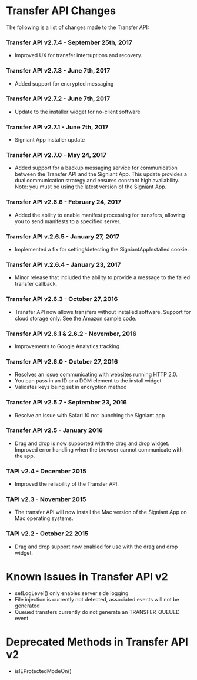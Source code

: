 # Transfer API Changes

The following is a list of changes made to the Transfer API:

### Transfer API v2.7.4 - September 25th, 2017

* Improved UX for transfer interruptions and recovery.

### Transfer API v2.7.3 - June 7th, 2017

* Added support for encrypted messaging

### Transfer API v2.7.2 - June 7th, 2017

* Update to the installer widget for no-client software

### Transfer API v2.7.1 - June 7th, 2017

* Signiant App Installer update

### Transfer API v2.7.0 - May 24, 2017

* Added support for a backup messaging service for communication between the Transfer API and the Signiant App. This update provides a dual communication strategy and ensures constant high availability. Note: you must be using the latest version of the <a href="https://shuttle.support.signiant.com/customer/en/portal/articles/2469753-download-signiant-app">Signiant App</a>.

### Transfer API v2.6.6 - February 24, 2017

* Added the ability to enable manifest processing for transfers, allowing you to send manifests to a specified server.

### Transfer API v.2.6.5 - January 27, 2017

* Implemented a fix for setting/detecting the SigniantAppInstalled cookie.

### Transfer API v.2.6.4 - January 23, 2017

* Minor release that included the ability to provide a message to the failed transfer callback.

### Transfer API v2.6.3 - October 27, 2016

* Transfer API now allows transfers without installed software. Support for cloud storage only. See the Amazon sample code.

### Transfer API v2.6.1 & 2.6.2 - November, 2016

* Improvements to Google Analytics tracking

### Transfer API v2.6.0 - October 27, 2016

* Resolves an issue communicating with websites running HTTP 2.0.
* You can pass in an ID or a DOM element to the install widget
* Validates keys being set in encryption method

### Transfer API v2.5.7 - September 23, 2016

* Resolve an issue with Safari 10 not launching the Signiant app

### Transfer API v2.5 - January 2016

* Drag and drop is now supported with the drag and drop widget. Improved error handling when the browser cannot communicate with the app.

### TAPI v2.4 - December 2015

* Improved the reliability of the Transfer API.

### TAPI v2.3 - November 2015

* The transfer API will now install the Mac version of the Signiant App on Mac operating systems.

### TAPI v2.2 - October 22 2015

* Drag and drop support now enabled for use with the drag and drop widget.

# Known Issues in Transfer API v2

* setLogLevel() only enables server side logging
* File injection is currently not detected, associated events will not be generated
* Queued transfers currently do not generate an TRANSFER_QUEUED event

# Deprecated Methods in Transfer API v2

* isIEProtectedModeOn()

